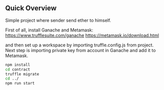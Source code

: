 ## Quick Overview

Simple project where sender send ether to himself.

First of all, install Ganache and Metamask:
https://www.trufflesuite.com/ganache
https://metamask.io/download.html

and then set up a workspace by importing truffle.config.js from project.
Next step is importing private key from account in Ganache and add it to Metamask. 


```sh
npm install
cd contract
truffle migrate
cd ../
npm run start
```
